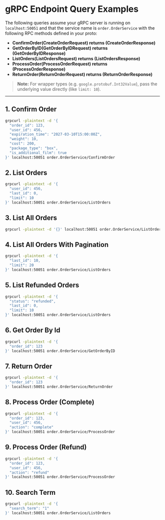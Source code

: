 # gRPC Endpoint Query Examples

The following queries assume your gRPC server is running on `localhost:50051` and that the service name is `order.OrderService` with the following RPC methods defined in your proto:

- **ConfirmOrder(CreateOrderRequest) returns (CreateOrderResponse)**
- **GetOrderByID(GetOrderByIDRequest) returns (GetOrderByIDResponse)**
- **ListOrders(ListOrdersRequest) returns (ListOrdersResponse)**
- **ProcessOrder(ProcessOrderRequest) returns (ProcessOrderResponse)**
- **ReturnOrder(ReturnOrderRequest) returns (ReturnOrderResponse)**

> **Note:** For wrapper types (e.g. `google.protobuf.Int32Value`), pass the underlying value directly (like `limit: 10`).

---

## 1. Confirm Order

```bash
grpcurl -plaintext -d '{
  "order_id": 123,
  "user_id": 456,
  "expiration_time": "2027-03-10T15:00:00Z",
  "weight": 10,
  "cost": 200,
  "package_type": "box",
  "is_additional_film": true
}' localhost:50051 order.OrderService/ConfirmOrder
```

## 2. List Orders
```bash
grpcurl -plaintext -d '{
  "user_id": 456,
  "last_id": 0,
  "limit": 10
}' localhost:50051 order.OrderService/ListOrders
```

## 3. List All Orders
```bash
grpcurl -plaintext -d '{}' localhost:50051 order.OrderService/ListOrders
```

## 4. List All Orders With Pagination
```bash
grpcurl -plaintext -d '{
  "last_id": 10,
  "limit": 20
}' localhost:50051 order.OrderService/ListOrders
```

## 5. List Refunded Orders
```bash
grpcurl -plaintext -d '{
  "status": "refunded",
  "last_id": 0,
  "limit": 10
}' localhost:50051 order.OrderService/ListOrders
```

## 6. Get Order By Id
```bash
grpcurl -plaintext -d '{
  "order_id": 123
}' localhost:50051 order.OrderService/GetOrderByID
```

## 7. Return Order
```bash
grpcurl -plaintext -d '{
  "order_id": 123
}' localhost:50051 order.OrderService/ReturnOrder
```

## 8. Process Order (Complete)
```bash
grpcurl -plaintext -d '{
  "order_id": 123,
  "user_id": 456,
  "action": "complete"
}' localhost:50051 order.OrderService/ProcessOrder
```

## 9. Process Order (Refund)
```bash
grpcurl -plaintext -d '{
  "order_id": 123,
  "user_id": 456,
  "action": "refund"
}' localhost:50051 order.OrderService/ProcessOrder
```

## 10. Search Term
```bash
grpcurl -plaintext -d '{
  "search_term": "1"
}' localhost:50051 order.OrderService/ListOrders
```